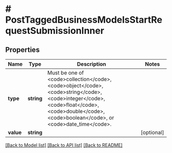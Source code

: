 # # PostTaggedBusinessModelsStartRequestSubmissionInner

## Properties

Name | Type | Description | Notes
------------ | ------------- | ------------- | -------------
**type** | **string** | Must be one of &lt;code&gt;collection&lt;/code&gt;, &lt;code&gt;object&lt;/code&gt;, &lt;code&gt;string&lt;/code&gt;, &lt;code&gt;integer&lt;/code&gt;, &lt;code&gt;float&lt;/code&gt;, &lt;code&gt;double&lt;/code&gt;, &lt;code&gt;boolean&lt;/code&gt;, or &lt;code&gt;date_time&lt;/code&gt;. |
**value** | **string** |  | [optional]

[[Back to Model list]](../../README.md#models) [[Back to API list]](../../README.md#endpoints) [[Back to README]](../../README.md)
